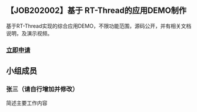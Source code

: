 ## 【JOB202002】基于 RT-Thread的应用DEMO制作

基于RT-Thread实现的综合应用DEMO，不限功能范围，源码公开，并有相关文档说明，及演示视频。

### [立即申请]( https://github.com/RT-Thread/community-activities/edit/master/2020/JOB202002.md )

## 小组成员

### 张三（请自行增加并修改）

简述主要工作内容
